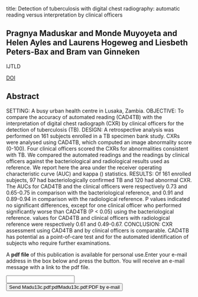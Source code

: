 title: Detection of tuberculosis with digital chest radiography: automatic reading versus interpretation by clinical officers

## Pragnya Maduskar and Monde Muyoyeta and Helen Ayles and Laurens Hogeweg and Liesbeth Peters-Bax and Bram van Ginneken
IJTLD

<a href="https://doi.org/10.5588/ijtld.13.0325">DOI</a>

## Abstract
SETTING: A busy urban health centre in Lusaka, Zambia. OBJECTIVE: To compare the accuracy of automated reading (CAD4TB) with the interpretation of digital chest radiograph (CXR) by clinical officers for the detection of tuberculosis (TB). DESIGN: A retrospective analysis was performed on 161 subjects enrolled in a TB specimen bank study. CXRs were analysed using CAD4TB, which computed an image abnormality score (0-100). Four clinical officers scored the CXRs for abnormalities consistent with TB. We compared the automated readings and the readings by clinical officers against the bacteriological and radiological results used as reference. We report here the area under the receiver operating characteristic curve (AUC) and kappa () statistics. RESULTS: Of 161 enrolled subjects, 97 had bacteriologically confirmed TB and 120 had abnormal CXR. The AUCs for CAD4TB and the clinical officers were respectively 0.73 and 0.65-0.75 in comparison with the bacteriological reference, and 0.91 and 0.89-0.94 in comparison with the radiological reference. P values indicated no significant differences, except for one clinical officer who performed significantly worse than CAD4TB (P < 0.05) using the bacteriological reference. values for CAD4TB and clinical officers with radiological reference were respectively 0.61 and 0.49-0.67. CONCLUSION: CXR assessment using CAD4TB and by clinical officers is comparable. CAD4TB has potential as a point-of-care test and for the automated identification of subjects who require further examinations.

A <b>pdf file</b> of this publication is available for personal use.Enter your e-mail address in the box below and press the button. You will receive an e-mail message with a link to the pdf file.
<form action="sender.php">  <input type="text" name="email">  <input type="submit" value="Send Madu13c.pdf:pdfMadu13c.pdf:PDF by e-mail"></form>